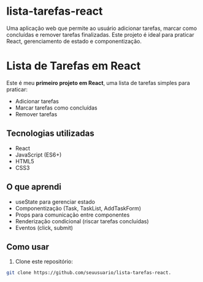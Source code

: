 # lista-tarefas-react
Uma aplicação web que permite ao usuário adicionar tarefas, marcar como concluídas e remover tarefas finalizadas. Este projeto é ideal para praticar React, gerenciamento de estado e componentização.

# Lista de Tarefas em React

Este é meu **primeiro projeto em React**, uma lista de tarefas simples para praticar:

- Adicionar tarefas
- Marcar tarefas como concluídas
- Remover tarefas

## Tecnologias utilizadas

- React
- JavaScript (ES6+)
- HTML5
- CSS3

## O que aprendi

- useState para gerenciar estado
- Componentização (Task, TaskList, AddTaskForm)
- Props para comunicação entre componentes
- Renderização condicional (riscar tarefas concluídas)
- Eventos (click, submit)

## Como usar

1. Clone este repositório:
```bash
git clone https://github.com/seuusuario/lista-tarefas-react.
